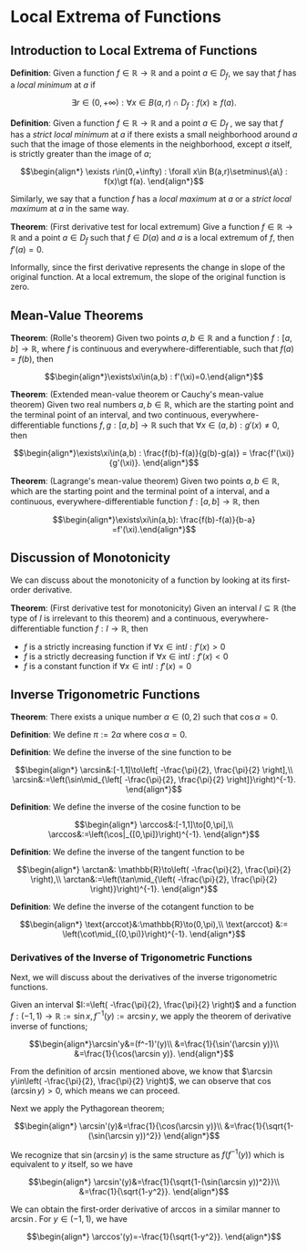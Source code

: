 # Local Extrema of Functions

## Introduction to Local Extrema of Functions

**Definition**: Given a function $f\in\mathbb{R}\to\mathbb{R}$ and a point $a\in D_f$, we say that $f$ has a *local minimum* at $a$ if

$$
\exists r\in(0,+\infty) : \forall x\in B(a,r)\cap D_f : f(x)\ge f(a).
$$

**Definition**: Given a function $f\in\mathbb{R}\to\mathbb{R}$ and a point $a\in D_{f}$ , we say that $f$ has a *strict local minimum* at $a$ if there exists a small neighborhood around $a$ such that the image of those elements in the neighborhood, except $a$ itself, is strictly greater than the image of $a$;

$$\begin{align*}
\exists r\in(0,+\infty) : \forall x\in B(a,r)\setminus\{a\} : f(x)\gt f(a).
\end{align*}$$

Similarly, we say that a function $f$ has a *local maximum* at $a$ or a *strict local maximum* at $a$ in the same way.

**Theorem**: (First derivative test for local extremum) Give a function $f\in\mathbb{R}\to\mathbb{R}$ and a point $a\in D_f$ such that $f\in D(a)$ and $a$ is a local extremum of $f$, then $f'(a)=0$.

Informally, since the first derivative represents the change in slope of the original function. At a local extremum, the slope of the original function is zero.

## Mean-Value Theorems

**Theorem**: (Rolle's theorem) Given two points $a,b\in\mathbb{R}$ and a function $f:[a,b]\to\mathbb{R}$, where $f$ is continuous and everywhere-differentiable, such that $f(a)=f(b)$, then

$$\begin{align*}\exists\xi\in(a,b) : f'(\xi)=0.\end{align*}$$

**Theorem**: (Extended mean-value theorem or Cauchy's mean-value theorem) Given two real numbers $a,b\in\mathbb{R}$, which are the starting point and the terminal point of an interval, and two continuous, everywhere-differentiable functions $f,g:[a,b]\to\mathbb{R}$ such that $\forall x\in(a,b) : g'(x)\ne0$, then

$$\begin{align*}\exists\xi\in(a,b) : \frac{f(b)-f(a)}{g(b)-g(a)} = \frac{f'(\xi)}{g'(\xi)}. \end{align*}$$

**Theorem**: (Lagrange's mean-value theorem) Given two points $a,b\in\mathbb{R}$, which are the starting point and the terminal point of a interval, and a continuous, everywhere-differentiable function $f:[a,b]\to\mathbb{R}$, then 

$$\begin{align*}\exists\xi\in(a,b): \frac{f(b)-f(a)}{b-a} =f'(\xi).\end{align*}$$

## Discussion of Monotonicity

We can discuss about the monotonicity of a function by looking at its first-order derivative.

**Theorem**: (First derivative test for monotonicity) Given an interval $I\subseteq\mathbb{R}$ (the type of $I$ is irrelevant to this theorem) and a continuous, everywhere-differentiable function $f:I\to\mathbb{R}$, then
- $f$ is a strictly increasing function if $\forall x\in \text{int}I : f'(x)\gt0$ 
- $f$ is a strictly decreasing function if $\forall x\in\text{int}I : f'(x)\lt0$
- $f$ is a constant function if $\forall x\in\text{int}I : f'(x)=0$

## Inverse Trigonometric Functions

**Theorem**: There exists a unique number $\alpha\in(0,2)$ such that $\cos\alpha=0$.

**Definition**: We define $\pi:=2\alpha$ where $\cos\alpha=0$.

**Definition**: We define the inverse of the sine function to be 

$$\begin{align*}
\arcsin&:[-1,1]\to\left[ -\frac{\pi}{2}, \frac{\pi}{2} \right],\\
\arcsin&:=\left(\sin\mid_{\left[ -\frac{\pi}{2}, \frac{\pi}{2} \right]}\right)^{-1}.
\end{align*}$$

**Definition**: We define the inverse of the cosine function to be 

$$\begin{align*}
\arccos&:[-1,1]\to[0,\pi],\\
\arccos&:=\left(\cos|_{[0,\pi]}\right)^{-1}.
\end{align*}$$

**Definition**: We define the inverse of the tangent function to be 

$$\begin{align*}
\arctan&: \mathbb{R}\to\left( -\frac{\pi}{2}, \frac{\pi}{2} \right),\\
\arctan&:=\left(\tan\mid_{\left( -\frac{\pi}{2}, \frac{\pi}{2} \right)}\right)^{-1}.
\end{align*}$$

**Definition**:  We define the inverse of the cotangent function to be

$$\begin{align*}
\text{arccot}&:\mathbb{R}\to(0,\pi),\\
\text{arccot} &:= \left(\cot\mid_{(0,\pi)}\right)^{-1}.
\end{align*}$$

### Derivatives of the Inverse of Trigonometric Functions

Next, we will discuss about the derivatives of the inverse trigonometric functions.

Given an interval $I:=\left( -\frac{\pi}{2}, \frac{\pi}{2} \right)$ and a function $f:(-1,1)\to\mathbb{{R}}:=\sin x, f^{-1}(y):=\arcsin y$, we apply the theorem of derivative inverse of functions;

$$\begin{align*}\arcsin'y&=(f^-1)'(y)\\
&=\frac{1}{\sin'(\arcsin y)}\\
&=\frac{1}{\cos(\arcsin y)}.
\end{align*}$$

From the definition of $\arcsin$ mentioned above, we know that $\arcsin y\in\left( -\frac{\pi}{2}, \frac{\pi}{2} \right)$, we can observe that $\cos(\arcsin y)\gt0$, which means we can proceed.

Next we apply the Pythagorean theorem;

$$\begin{align*}
\arcsin'(y)&=\frac{1}{\cos(\arcsin y)}\\
&=\frac{1}{\sqrt{1-(\sin(\arcsin y))^2}}
\end{align*}$$

We recognize that $\sin(\arcsin y)$ is the same structure as $f(f^{-1}(y))$ which is equivalent to $y$ itself, so we have

$$\begin{align*}
\arcsin'(y)&=\frac{1}{\sqrt{1-(\sin(\arcsin y))^2}}\\
&=\frac{1}{\sqrt{1-y^2}}.
\end{align*}$$


We can obtain the first-order derivative of $\arccos$ in a similar manner to $\arcsin$. For $y\in(-1,1)$, we have

$$\begin{align*}
\arccos'(y)=-\frac{1}{\sqrt{1-y^2}}.
\end{align*}$$